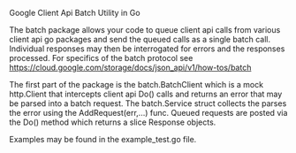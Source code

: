 Google Client Api Batch Utility in Go

The batch package allows your code to queue client api calls from various client api go packages
and send the queued calls as a single batch call.  Individual responses may then be interrogated 
for errors and the responses processed.  For specifics of the batch protocol see
https://cloud.google.com/storage/docs/json_api/v1/how-tos/batch

The first part of the package is the batch.BatchClient which is a mock http.Client that intercepts
client api Do() calls and returns an error that may be parsed into a batch request. The batch.Service
struct collects the parses the error using the AddRequest(err,...) func.  Queued requests are posted
via the Do() method which returns a slice Response objects.  

Examples may be found in the example_test.go file.